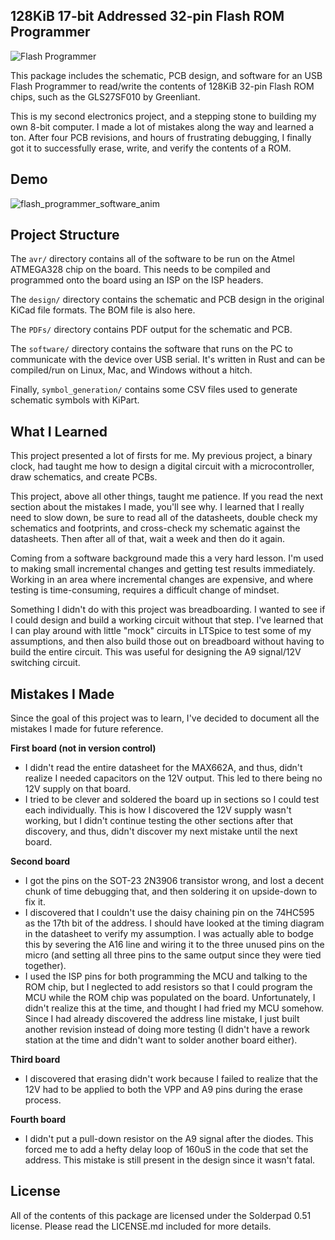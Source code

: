 128KiB 17-bit Addressed 32-pin Flash ROM Programmer
---------------------------------------------------

![Flash Programmer](https://cloud.githubusercontent.com/assets/433028/25777077/942ec242-3286-11e7-87ff-ce14017144b7.jpg)

This package includes the schematic, PCB design, and software for an USB
Flash Programmer to read/write the contents of 128KiB 32-pin Flash ROM chips,
such as the GLS27SF010 by Greenliant.

This is my second electronics project, and a stepping stone to building my
own 8-bit computer. I made a lot of mistakes along the way and learned a ton.
After four PCB revisions, and hours of frustrating debugging, I finally got it
to successfully erase, write, and verify the contents of a ROM.

## Demo

![flash_programmer_software_anim](https://cloud.githubusercontent.com/assets/433028/25777995/9b1d9e92-32a5-11e7-9655-252ced548c46.gif)

## Project Structure

The `avr/` directory contains all of the software to be run on the Atmel
ATMEGA328 chip on the board. This needs to be compiled and programmed onto
the board using an ISP on the ISP headers.

The `design/` directory contains the schematic and PCB design in the original
KiCad file formats. The BOM file is also here.

The `PDFs/` directory contains PDF output for the schematic and PCB.

The `software/` directory contains the software that runs on the PC to
communicate with the device over USB serial. It's written in Rust and can
be compiled/run on Linux, Mac, and Windows without a hitch.

Finally, `symbol_generation/` contains some CSV files used to generate
schematic symbols with KiPart.

## What I Learned

This project presented a lot of firsts for me. My previous project, a binary
clock, had taught me how to design a digital circuit with a microcontroller,
draw schematics, and create PCBs.

This project, above all other things, taught me patience. If you read the
next section about the mistakes I made, you'll see why. I learned that I
really need to slow down, be sure to read all of the datasheets, double
check my schematics and footprints, and cross-check my schematic against
the datasheets. Then after all of that, wait a week and then do it again.

Coming from a software background made this a very hard lesson. I'm used to
making small incremental changes and getting test results immediately. Working
in an area where incremental changes are expensive, and where testing is
time-consuming, requires a difficult change of mindset.

Something I didn't do with this project was breadboarding. I wanted to see
if I could design and build a working circuit without that step. I've learned
that I can play around with little "mock" circuits in LTSpice to test some
of my assumptions, and then also build those out on breadboard without having
to build the entire circuit. This was useful for designing the A9 signal/12V
switching circuit.

## Mistakes I Made

Since the goal of this project was to learn, I've decided to document all
the mistakes I made for future reference.

**First board (not in version control)**
- I didn't read the entire datasheet for the MAX662A, and thus, didn't realize
  I needed capacitors on the 12V output. This led to there being no 12V supply
  on that board.
- I tried to be clever and soldered the board up in sections so I could test each
  individually. This is how I discovered the 12V supply wasn't working, but I didn't
  continue testing the other sections after that discovery, and thus, didn't
  discover my next mistake until the next board.

**Second board**
- I got the pins on the SOT-23 2N3906 transistor wrong, and lost a decent
  chunk of time debugging that, and then soldering it on upside-down to fix it.
- I discovered that I couldn't use the daisy chaining pin on the 74HC595
  as the 17th bit of the address. I should have looked at the timing diagram
  in the datasheet to verify my assumption. I was actually able to bodge this
  by severing the A16 line and wiring it to the three unused pins on the micro
  (and setting all three pins to the same output since they were tied together).
- I used the ISP pins for both programming the MCU and talking to the ROM chip,
  but I neglected to add resistors so that I could program the MCU while the
  ROM chip was populated on the board. Unfortunately, I didn't realize this at
  the time, and thought I had fried my MCU somehow. Since I had already discovered
  the address line mistake, I just built another revision instead of doing
  more testing (I didn't have a rework station at the time and didn't want to
  solder another board either).

**Third board**
- I discovered that erasing didn't work because I failed to realize that
  the 12V had to be applied to both the VPP and A9 pins during the erase process.

**Fourth board**
- I didn't put a pull-down resistor on the A9 signal after the diodes. This
  forced me to add a hefty delay loop of 160uS in the code that set the address.
  This mistake is still present in the design since it wasn't fatal.

## License

All of the contents of this package are licensed under the Solderpad 0.51
license. Please read the LICENSE.md included for more details.
